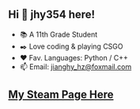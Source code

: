 ## Hi 👋 jhy354 here!
* 📚 A 11th Grade Student
* ✒️ Love coding & playing CSGO
* ❤️ Fav. Languages: Python / C++
* 📫 Email: jianghy_hz@foxmail.com

## [**My Steam Page Here**](https://steamcommunity.com/id/jhy_j/)

